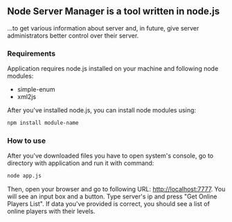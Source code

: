 Node Server Manager is a tool written in node.js
------------
...to get various information about server and, in future, give server administrators better control over their server.

### Requirements

Application requires node.js installed on your machine and following node modules:

* simple-enum
* xml2js

After you've installed node.js, you can install node modules using:
~~~~ bash
npm install module-name
~~~~

### How to use

After you've downloaded files you have to open system's console, go to directory with application and run it with command:
~~~~ bash
node app.js
~~~~
Then, open your browser and go to following URL: [http://localhost:7777](http://localhost:7777).
You will see an input box and a button. Type server's ip and press "Get Online Players List".
If data you've provided is correct, you should see a list of online players with their levels.
